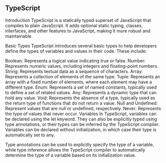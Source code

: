 ## TypeScript
Introduction
TypeScript is a statically typed superset of JavaScript that compiles to plain JavaScript. It adds optional static typing, classes, interfaces, and other features to JavaScript, making it more robust and maintainable.

Basic Types
TypeScript introduces several basic types to help developers define the types of variables and values in their code. These include:

Boolean: Represents a logical value indicating true or false.
Number: Represents numeric values, including integers and floating-point numbers.
String: Represents textual data as a sequence of characters.
Array: Represents a collection of elements of the same type.
Tuple: Represents an array with a fixed number of elements, where each element may have a different type.
Enum: Represents a set of named constants, typically used to define a set of related values.
Any: Represents a dynamic type that can hold any value.
Void: Represents the absence of a type, typically used as the return type of functions that do not return a value.
Null and Undefined: Represent values that are null or undefined, respectively.
Never: Represents the type of values that never occur.
Variables
In TypeScript, variables can be declared using the let keyword. They can also be explicitly typed using type annotations, or their types can be inferred by the TypeScript compiler. Variables can be declared without initialization, in which case their type is automatically set to any.

Type annotations can be used to explicitly specify the type of a variable, while type inference allows the TypeScript compiler to automatically determine the type of a variable based on its initialization value.